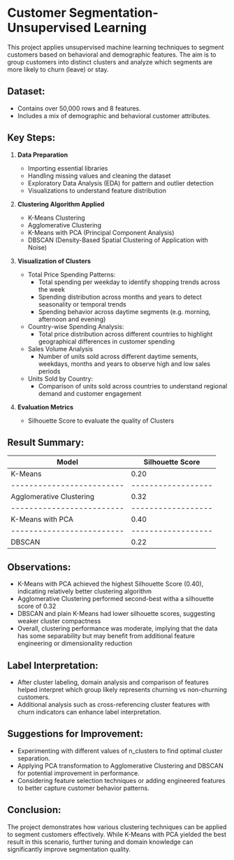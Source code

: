 # Customer Segmentation- Unsupervised Learning

This project applies unsupervised machine learning techniques to segment customers based on behavioral and demographic features. The aim is to group customers into distinct clusters and analyze which segments are more likely to churn (leave) or stay.

## Dataset:
- Contains over 50,000 rows and 8 features.
- Includes a mix of demographic and behavioral customer attributes.

## Key Steps:
1. **Data Preparation**
   
   - Importing essential libraries
   - Handling missing values and cleaning the dataset
   - Exploratory Data Analysis (EDA) for pattern and outlier detection
   - Visualizations to understand feature distribution
     
3. **Clustering Algorithm Applied**
   
   - K-Means Clustering
   - Agglomerative Clustering
   - K-Means with PCA (Principal Component Analysis)
   - DBSCAN (Density-Based Spatial Clustering of Application with Noise)
     
5. **Visualization of Clusters**

   - Total Price Spending Patterns:
       - Total spending per weekday to identify shopping trends across the week
       - Spending distribution across months and years to detect seasonality or temporal trends
       - Spending behavior across daytime segments (e.g. morning, afternoon and evening)
    - Country-wise Spending Analysis:
        - Total price distribution across different countries to highlight geographical differences in customer spending
    - Sales Volume Analysis
        - Number of units sold across different daytime sements, weekdays, months and years to observe high and low sales periods
    - Units Sold by Country:
        - Comparison of units sold across countries to understand regional demand and customer engagement
    
7. **Evaluation Metrics**
   
   - Silhouette Score to evaluate the quality of Clusters
  
## Result Summary:

|Model                    |  Silhouette Score|
|-------------------------|------------------|
|K-Means                  |  0.20            |
|-------------------------|------------------|
|Agglomerative Clustering |  0.32            |
|-------------------------|------------------|
|K-Means with PCA         |  0.40            |
|-------------------------|------------------|
|DBSCAN                   |  0.22            |


## Observations:

- K-Means with PCA achieved the highest Silhouette Score (0.40), indicating relatively better clustering algorithm
- Agglomerative Clustering performed second-best witha a silhouette score of 0.32
- DBSCAN and plain K-Means had lower silhouette scores, suggesting weaker cluster compactness
- Overall, clustering performance was moderate, implying that the data has some separability but may benefit from additional feature engineering or dimensionality reduction

## Label Interpretation:

- After cluster labeling, domain analysis and comparison of features helped interpret which group likely represents churning vs non-churning customers.
- Additional analysis such as cross-referencing cluster features with churn indicators can enhance label interpretation.

## Suggestions for Improvement:

- Experimenting with different values of n_clusters to find optimal cluster separation.
- Applying PCA transformation to Agglomerative Clustering and DBSCAN for potential improvement in performance.
- Considering feature selection techniques or adding engineered features to better capture customer behavior patterns.

## Conclusion:

The project demonstrates how various clustering techniques can be applied to segment customers effectively. While K-Means with PCA yielded the best result in this scenario, further tuning and domain knowledge can significantly improve segmentation quality.

